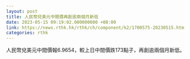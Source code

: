 ```yaml
---
layout: post
title: 人民幣兌美元中間價再創逾兩個月新低
date: 2023-05-15 09:19:02.000000000 +08:00
link: https://news.rthk.hk/rthk/ch/component/k2/1700575-20230515.htm
categories: rthk
---
```


人民幣兌美元中間價報6.9654，較上日中間價跌173點子，再創逾兩個月新低。
